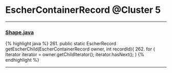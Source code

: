 # EscherContainerRecord @Cluster 5

***

### [Shape.java](https://searchcode.com/codesearch/view/97394276/)
{% highlight java %}
261. public static EscherRecord getEscherChild(EscherContainerRecord owner, int recordId){
262.     for ( Iterator<EscherRecord> iterator = owner.getChildIterator(); iterator.hasNext(); )
{% endhighlight %}

***

